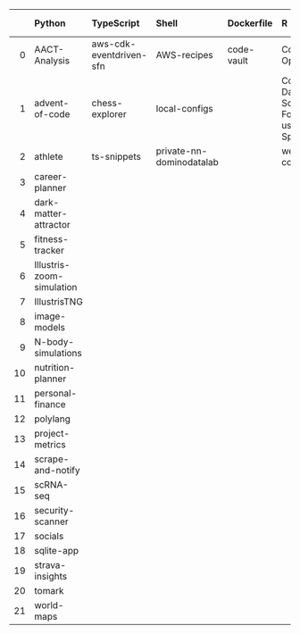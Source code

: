 |    | Python                    | TypeScript              | Shell                    | Dockerfile   | R                                                        | JavaScript                           | Jupyter Notebook     | PowerShell   | HTML              |
|---:|:--------------------------|:------------------------|:-------------------------|:-------------|:---------------------------------------------------------|:-------------------------------------|:---------------------|:-------------|:------------------|
|  0 | AACT-Analysis             | aws-cdk-eventdriven-sfn | AWS-recipes              | code-vault   | Computation-Optimizations                                | DHC                                  | hypothesis-testing   | performance  | workout-generator |
|  1 | advent-of-code            | chess-explorer          | local-configs            |              | Coursera-Data-Science-Foundations-using-R-Specialization | web-application-jquery-and-bootstrap | Machine-Learning-101 |              |                   |
|  2 | athlete                   | ts-snippets             | private-nn-dominodatalab |              | wearable-computing                                       |                                      | mnist-classifyer     |              |                   |
|  3 | career-planner            |                         |                          |              |                                                          |                                      | twitter-novo         |              |                   |
|  4 | dark-matter-attractor     |                         |                          |              |                                                          |                                      |                      |              |                   |
|  5 | fitness-tracker           |                         |                          |              |                                                          |                                      |                      |              |                   |
|  6 | Illustris-zoom-simulation |                         |                          |              |                                                          |                                      |                      |              |                   |
|  7 | IllustrisTNG              |                         |                          |              |                                                          |                                      |                      |              |                   |
|  8 | image-models              |                         |                          |              |                                                          |                                      |                      |              |                   |
|  9 | N-body-simulations        |                         |                          |              |                                                          |                                      |                      |              |                   |
| 10 | nutrition-planner         |                         |                          |              |                                                          |                                      |                      |              |                   |
| 11 | personal-finance          |                         |                          |              |                                                          |                                      |                      |              |                   |
| 12 | polylang                  |                         |                          |              |                                                          |                                      |                      |              |                   |
| 13 | project-metrics           |                         |                          |              |                                                          |                                      |                      |              |                   |
| 14 | scrape-and-notify         |                         |                          |              |                                                          |                                      |                      |              |                   |
| 15 | scRNA-seq                 |                         |                          |              |                                                          |                                      |                      |              |                   |
| 16 | security-scanner          |                         |                          |              |                                                          |                                      |                      |              |                   |
| 17 | socials                   |                         |                          |              |                                                          |                                      |                      |              |                   |
| 18 | sqlite-app                |                         |                          |              |                                                          |                                      |                      |              |                   |
| 19 | strava-insights           |                         |                          |              |                                                          |                                      |                      |              |                   |
| 20 | tomark                    |                         |                          |              |                                                          |                                      |                      |              |                   |
| 21 | world-maps                |                         |                          |              |                                                          |                                      |                      |              |                   |